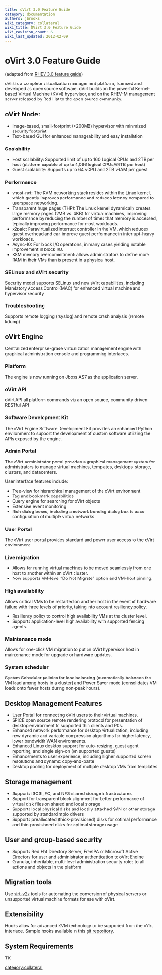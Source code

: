```yaml
---
title: oVirt 3.0 Feature Guide
category: documentation
authors: jbrooks
wiki_category: collateral
wiki_title: OVirt 3.0 Feature Guide
wiki_revision_count: 6
wiki_last_updated: 2012-02-09
---
```


# oVirt 3.0 Feature Guide

(adapted from [RHEV 3.0 feature guide](http://www.redhat.com/resourcelibrary/datasheets/RHEV-3.0-FeatureGuide))

oVirt is a complete virtualization management platform, licensed and developed as open source software. oVirt builds on the powerful Kernel-based Virtual Machine (KVM) hypervisor, and on the RHEV-M management server released by Red Hat to the open source community.

## oVirt Node:

*   Image-based, small-footprint (<200MB) hypervisor with minimized security footprint
*   Text-based GUI for enhanced manageability and easy installation

### Scalability

*   Host scalability: Supported limit of up to 160 Logical CPUs and 2TB per host (platform capable of up to 4,096 logical CPUs/64TB per host)
*   Guest scalability: Supports up to 64 vCPU and 2TB vRAM per guest

### Performance

*   vhost-net: The KVM networking stack resides within the Linux kernel, which greatly improves performance and reduces latency compared to userspace networking.
*   Transparent huge pages (THP): The Linux kernel dynamically creates large memory pages (2MB vs. 4KB) for virtual machines, improving performance by reducing the number of times that memory is accessed, typically improving performance for most workloads.
*   x2paic: Paravirtualized interrupt controller in the VM, which reduces guest overhead and can improve guest performance in interrupt-heavy workloads.
*   Async-IO: For block I/O operations, in many cases yielding notable improvement in block I/O.
*   KSM memory overcommitment: allows administrators to define more RAM in their VMs than is present in a physical host.

### SELinux and sVirt security

Security model supports SELinux and new sVirt capabilities, including Mandatory Access Control (MAC) for enhanced virtual machine and hypervisor security.

### Troubleshooting

Supports remote logging (rsyslog) and remote crash analysis (remote kdump)

## oVirt Engine

Centralized enterprise-grade virtualization management engine with graphical administration console and programming interfaces.

### Platform

The engine is now running on Jboss AS7 as the application server.

### oVirt API

oVirt API all platform commands via an open source, community-driven RESTful API

### Software Development Kit

The oVirt Engine Software Development Kit provides an enhanced Python environment to support the development of custom software utilizing the APIs exposed by the engine.

### Admin Portal

The oVirt administrator portal provides a graphical management system for administrators to manage virtual machines, templates, desktops, storage, clusters, and datacenters.

User interface features include:

*   Tree-view for hierarchical management of the oVirt environment
*   Tag and bookmark capabilities
*   Query engine for searching for oVirt objects
*   Extensive event monitoring
*   Rich dialog boxes, including a network bonding dialog box to ease configuration of multiple virtual networks

### User Portal

The oVirt user portal provides standard and power user access to the oVirt environment

### Live migration

*   Allows for running virtual machines to be moved seamlessly from one host to another within an oVirt cluster.
*   Now supports VM-level “Do Not Migrate” option and VM-host pinning.

### High availability

Allows critical VMs to be restarted on another host in the event of hardware failure with three levels of priority, taking into account resiliency policy.

*   Resiliency policy to control high availability VMs at the cluster level.
*   Supports application-level high availability with supported fencing agents.

### Maintenance mode

Allows for one-click VM migration to put an oVirt hypervisor host in maintenance mode for upgrade or hardware updates.

### System scheduler

System Scheduler policies for load balancing (automatically balances the VM load among hosts in a cluster) and Power Saver mode (consolidates VM loads onto fewer hosts during non-peak hours).

## Desktop Management Features

*   User Portal for connecting oVirt users to their virtual machines.
*   SPICE open source remote rendering protocol for presentation of desktop environment to supported thin clients and PCs.
*   Enhanced network performance for desktop virtualization, including new dynamic and variable compression algorithms for higher latency, lower bandwidth WAN environments.
*   Enhanced Linux desktop support for auto-resizing, guest agent reporting, and single sign-on (on supported guests)
*   Enhancements to user experience, including higher supported screen resolutions and dynamic copy-and-paste
*   Desktop pooling for deployment of multiple desktop VMs from templates

## Storage management

*   Supports iSCSI, FC, and NFS shared storage infrastructures
*   Support for transparent block alignment for better performance of virtual disk files on shared and local storage
*   Supports local physical disks and locally attached SAN or other storage supported by standard mpio drivers
*   Supports preallocated (thick-provisioned) disks for optimal performance and thin-provisioned disks for optimal storage usage

## User and group-based security

*   Supports Red Hat Directory Server, FreeIPA or Microsoft Active Directory for user and administrator authentication to oVirt Engine
*   Granular, inheritable, multi-level administration security roles to all actions and objects in the platform

## Migration tools

Use [virt-v2v](http://libguestfs.org/virt-v2v/) tools for automating the conversion of physical servers or unsupported virtual machine formats for use with oVirt.

## Extensibility

Hooks allow for advanced KVM technology to be supported from the oVirt interface. Sample hooks available in this [git repository](http://gerrit.ovirt.org/gitweb?p=vdsm.git;a=tree;f=vdsm_hooks).

## System Requirements

TK

<category:collateral>
